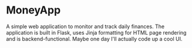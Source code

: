 # MoneyApp
A simple web application to monitor and track daily finances. The application is built in Flask, uses Jinja formatting for HTML page rendering and is backend-functional. Maybe one day I'll actually code up a cool UI. 
